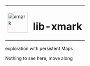 
<table>
  <tr>
    <td>
      <img alt="xmark" height="64" src="https://cdn.jsdelivr.net/gh/rrbit-org/lib-xmark/project/media/xmark.svg">
    </td>
    <td>
      <h1>lib-xmark</h1>
    </td>
  </tr>
</table>


exploration with persistent Maps

Nothing to see here, move along
